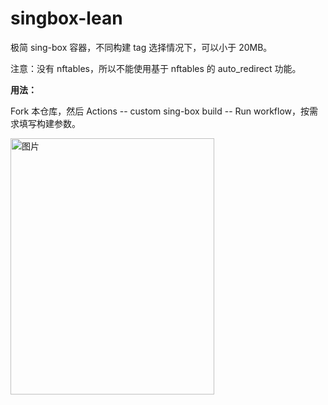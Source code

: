 # singbox-lean

极简 sing-box 容器，不同构建 tag 选择情况下，可以小于 20MB。

注意：没有 nftables，所以不能使用基于 nftables 的 auto_redirect 功能。

**用法：**

Fork 本仓库，然后 Actions -- custom sing-box build -- Run workflow，按需求填写构建参数。


<img width="326" height="410" alt="图片" src="https://github.com/user-attachments/assets/d76f2754-d321-4f6c-a4bf-e9398c41afdf" />


